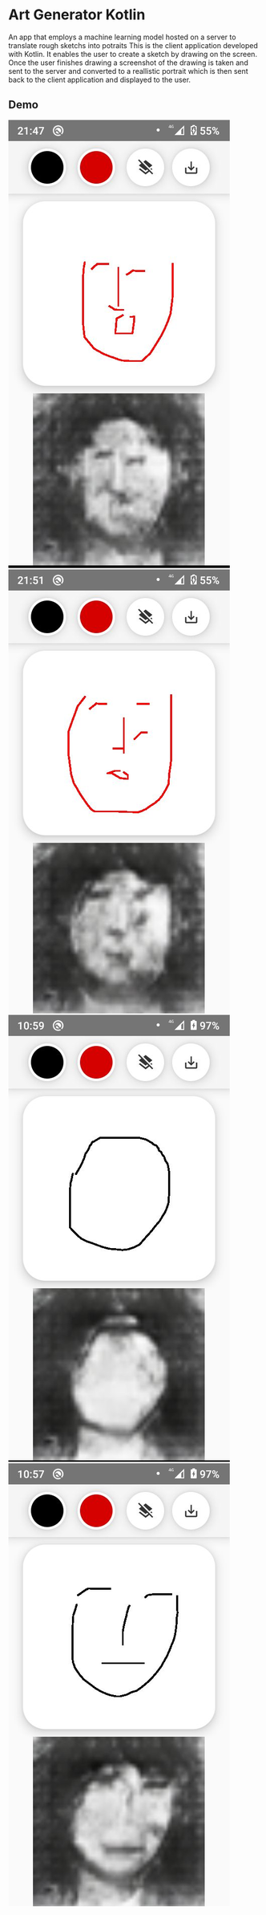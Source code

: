 # Art Generator Kotlin
An app that employs a machine learning model hosted on a server to translate rough sketchs into potraits
This is the client application developed with Kotlin. It enables the user to create a sketch by drawing on the screen. Once the user finishes drawing a screenshot of the drawing is taken and sent to the server and converted to a reallistic portrait which is then sent back to the client application and displayed to the user.

## Demo
![](screenshots/Screenshot1.jpg)
![](screenshots/Screenshot2.jpg)
![](screenshots/Screenshot3.jpg)
![](screenshots/Screenshot4.jpg)


